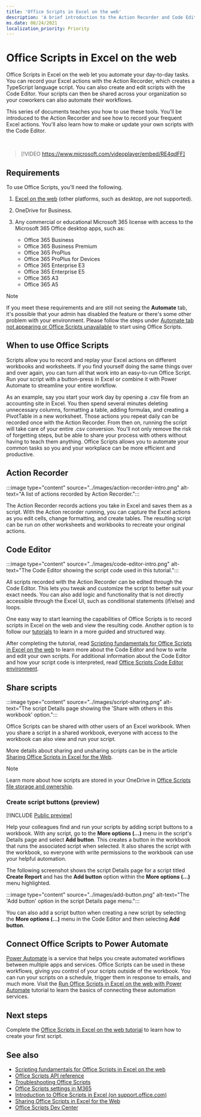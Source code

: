 ```yaml
---
title: 'Office Scripts in Excel on the web'
description: 'A brief introduction to the Action Recorder and Code Editor for Office Scripts.'
ms.date: 08/24/2021
localization_priority: Priority
---
```


# Office Scripts in Excel on the web

Office Scripts in Excel on the web let you automate your day-to-day tasks. You can record your Excel actions with the Action Recorder, which creates a TypeScript language script. You can also create and edit scripts with the Code Editor. Your scripts can then be shared across your organization so your coworkers can also automate their workflows.

This series of documents teaches you how to use these tools. You'll be introduced to the Action Recorder and see how to record your frequent Excel actions. You'll also learn how to make or update your own scripts with the Code Editor.

<br>

> [!VIDEO https://www.microsoft.com/videoplayer/embed/RE4qdFF]

## Requirements

To use Office Scripts, you'll need the following.

1. [Excel on the web](https://www.office.com/launch/excel) (other platforms, such as desktop, are not supported).
1. OneDrive for Business.
1. Any commercial or educational Microsoft 365 license with access to the Microsoft 365 Office desktop apps, such as:

    - Office 365 Business
    - Office 365 Business Premium
    - Office 365 ProPlus
    - Office 365 ProPlus for Devices
    - Office 365 Enterprise E3
    - Office 365 Enterprise E5
    - Office 365 A3
    - Office 365 A5

> [!NOTE]
> If you meet these requirements and are still not seeing the **Automate** tab, it's possible that your admin has disabled the feature or there's some other problem with your environment. Please follow the steps under [Automate tab not appearing or Office Scripts unavailable](../testing/troubleshooting.md#automate-tab-not-appearing-or-office-scripts-unavailable) to start using Office Scripts.

## When to use Office Scripts

Scripts allow you to record and replay your Excel actions on different workbooks and worksheets. If you find yourself doing the same things over and over again, you can turn all that work into an easy-to-run Office Script. Run your script with a button-press in Excel or combine it with Power Automate to streamline your entire workflow.

As an example, say you start your work day by opening a .csv file from an accounting site in Excel. You then spend several minutes deleting unnecessary columns, formatting a table, adding formulas, and creating a PivotTable in a new worksheet. Those actions you repeat daily can be recorded once with the Action Recorder. From then on, running the script will take care of your entire .csv conversion. You'll not only remove the risk of forgetting steps, but be able to share your process with others without having to teach them anything. Office Scripts allows you to automate your common tasks so you and your workplace can be more efficient and productive.

## Action Recorder

:::image type="content" source="../images/action-recorder-intro.png" alt-text="A list of actions recorded by Action Recorder.":::

The Action Recorder records actions you take in Excel and saves them as a script. With the Action recorder running, you can capture the Excel actions as you edit cells, change formatting, and create tables. The resulting script can be run on other worksheets and workbooks to recreate your original actions.

## Code Editor

:::image type="content" source="../images/code-editor-intro.png" alt-text="The Code Editor showing the script code used in this tutorial.":::

All scripts recorded with the Action Recorder can be edited through the Code Editor. This lets you tweak and customize the script to better suit your exact needs. You can also add logic and functionality that is not directly accessible through the Excel UI, such as conditional statements (if/else) and loops.

One easy way to start learning the capabilities of Office Scripts is to record scripts in Excel on the web and view the resulting code. Another option is to follow our [tutorials](../tutorials/excel-tutorial.md) to learn in a more guided and structured way.

After completing the tutorial, read [Scripting fundamentals for Office Scripts in Excel on the web](../develop/scripting-fundamentals.md) to learn more about the Code Editor and how to write and edit your own scripts. For additional information about the Code Editor and how your script code is interpreted, read [Office Scripts Code Editor environment](code-editor-environment.md).

## Share scripts

:::image type="content" source="../images/script-sharing.png" alt-text="The script Details page showing the 'Share with others in this workbook' option.":::

Office Scripts can be shared with other users of an Excel workbook. When you share a script in a shared workbook, everyone with access to the workbook can also view and run your script.

More details about sharing and unsharing scripts can be in the article [Sharing Office Scripts in Excel for the Web](https://support.microsoft.com/office/sharing-office-scripts-in-excel-for-the-web-226eddbc-3a44-4540-acfe-fccda3d1122b).

> [!NOTE]
> Learn more about how scripts are stored in your OneDrive in [Office Scripts file storage and ownership](script-storage.md).

### Create script buttons (preview)

[!INCLUDE [Public preview](../includes/preview-note.md)]

Help your colleagues find and run your scripts by adding script buttons to a workbook. With any script, go to the **More options (…)** menu in the script's Details page and select **Add button**. This creates a button in the workbook that runs the associated script when selected. It also shares the script with the workbook, so everyone with write permissions to the workbook can use your helpful automation.

The following screenshot shows the script Details page for a script titled **Create Report** and has the **Add button** option within the **More options (…)** menu highlighted.

:::image type="content" source="../images/add-button.png" alt-text="The 'Add button' option in the script Details page menu.":::

You can also add a script button when creating a new script by selecting the **More options (…)** menu in the Code Editor and then selecting **Add button**.

## Connect Office Scripts to Power Automate

[Power Automate](https://flow.microsoft.com/) is a service that helps you create automated workflows between multiple apps and services. Office Scripts can be used in these workflows, giving you control of your scripts outside of the workbook. You can run your scripts on a schedule, trigger them in response to emails, and much more. Visit the [Run Office Scripts in Excel on the web with Power Automate](../tutorials/excel-power-automate-manual.md) tutorial to learn the basics of connecting these automation services.

## Next steps

Complete the [Office Scripts in Excel on the web tutorial](../tutorials/excel-tutorial.md) to learn how to create your first script.

## See also

- [Scripting fundamentals for Office Scripts in Excel on the web](../develop/scripting-fundamentals.md)
- [Office Scripts API reference](/javascript/api/office-scripts/overview)
- [Troubleshooting Office Scripts](../testing/troubleshooting.md)
- [Office Scripts settings in M365](https://support.office.com/article/office-scripts-settings-in-m365-19d3c51a-6ca2-40ab-978d-60fa49554dcf)
- [Introduction to Office Scripts in Excel (on support.office.com)](https://support.office.com/article/introduction-to-office-scripts-in-excel-9fbe283d-adb8-4f13-a75b-a81c6baf163a)
- [Sharing Office Scripts in Excel for the Web](https://support.microsoft.com/office/sharing-office-scripts-in-excel-for-the-web-226eddbc-3a44-4540-acfe-fccda3d1122b)
- [Office Scripts Dev Center](https://developer.microsoft.com/office-scripts)

